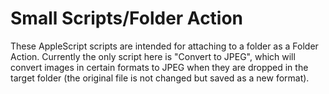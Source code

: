 # Small Scripts/Folder Action
These AppleScript scripts are intended for attaching to a folder as a Folder Action. Currently the only script here is "Convert to JPEG", which will convert images in certain formats to JPEG when they are dropped in the target folder (the original file is not changed but saved as a new format).